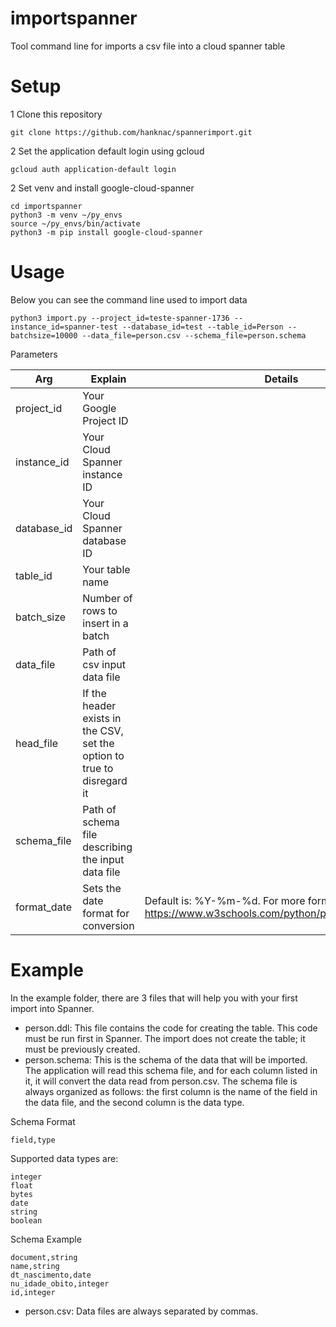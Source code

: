 # importspanner
Tool command line for imports a csv file into a cloud spanner table

# Setup

1 Clone this repository

    git clone https://github.com/hanknac/spannerimport.git

2 Set the application default login using gcloud

    gcloud auth application-default login

2 Set venv and install google-cloud-spanner

    cd importspanner
    python3 -m venv ~/py_envs
    source ~/py_envs/bin/activate
    python3 -m pip install google-cloud-spanner

# Usage

Below you can see the command line used to import data

    python3 import.py --project_id=teste-spanner-1736 --instance_id=spanner-test --database_id=test --table_id=Person --batchsize=10000 --data_file=person.csv --schema_file=person.schema

Parameters

Arg | Explain | Details
--- | --- | ---
project_id | Your Google Project ID | 
instance_id | Your Cloud Spanner instance ID | 
database_id | Your Cloud Spanner database ID | 
table_id | Your table name | 
batch_size | Number of rows to insert in a batch | 
data_file | Path of csv input data file | 
head_file | If the header exists in the CSV, set the option to true to disregard it | 
schema_file | Path of schema file describing the input data file | 
format_date | Sets the date format for conversion | Default is: %Y-%m-%d. For more formats check https://www.w3schools.com/python/python_datetime.asp

# Example

In the example folder, there are 3 files that will help you with your first import into Spanner.

* person.ddl: This file contains the code for creating the table. This code must be run first in Spanner. The import does not create the table; it must be previously created.
* person.schema: This is the schema of the data that will be imported. The application will read this schema file, and for each column listed in it, it will convert the data read from person.csv. The schema file is always organized as follows: the first column is the name of the field in the data file, and the second column is the data type.

Schema Format

    field,type

Supported data types are:

    integer
    float
    bytes
    date
    string
    boolean

Schema Example

    document,string
    name,string
    dt_nascimento,date
    nu_idade_obito,integer
    id,integer


* person.csv: Data files are always separated by commas.

